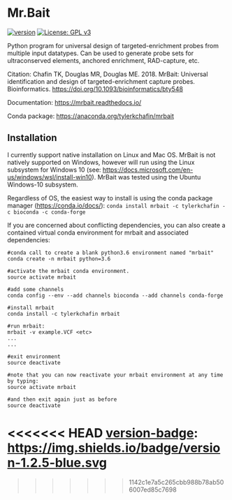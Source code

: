 # Mr.Bait 

[![version][version-badge]][CHANGELOG] [![License: GPL v3](https://img.shields.io/badge/License-GPLv3-blue.svg)](https://www.gnu.org/licenses/gpl-3.0)

Python program for universal design of targeted-enrichment probes from multiple input datatypes. Can be used to generate probe sets for ultraconserved elements, anchored enrichment, RAD-capture, etc. 

Citation: Chafin TK, Douglas MR, Douglas ME. 2018. MrBait: Universal identification and design of targeted-enrichment capture probes. Bioinformatics. https://doi.org/10.1093/bioinformatics/bty548

Documentation: https://mrbait.readthedocs.io/

Conda package: https://anaconda.org/tylerkchafin/mrbait

## Installation
I currently support native installation on Linux and Mac OS. MrBait is not natively supported on Windows, however will run using the Linux subsystem for Windows 10 (see: https://docs.microsoft.com/en-us/windows/wsl/install-win10). MrBait was tested using the Ubuntu Windows-10 subsystem. 


Regardless of OS, the easiest way to install is using the conda package manager (https://conda.io/docs/):
```conda install mrbait -c tylerkchafin -c bioconda -c conda-forge ```

If you are concerned about conflicting dependencies, you can also create a contained virtual conda environment for mrbait and associated dependencies: 
```
#conda call to create a blank python3.6 environment named "mrbait"
conda create -n mrbait python=3.6

#activate the mrbait conda environment.
source activate mrbait

#add some channels 
conda config --env --add channels bioconda --add channels conda-forge

#install mrbait
conda install -c tylerkchafin mrbait

#run mrbait:
mrbait -v example.VCF <etc>
...
...

#exit environment
source deactivate

#note that you can now reactivate your mrbait environment at any time by typing:
source activate mrbait 

#and then exit again just as before
source deactivate
```

[CHANGELOG]: ./CHANGELOG.md
[LICENSE]: ./LICENSE
<<<<<<< HEAD
[version-badge]: https://img.shields.io/badge/version-1.2.5-blue.svg
=======
[version-badge]: https://img.shields.io/badge/version-1.2.4-blue.svg
>>>>>>> 1142c1e7a5c265cbb988b78ab506007ed85c7698
